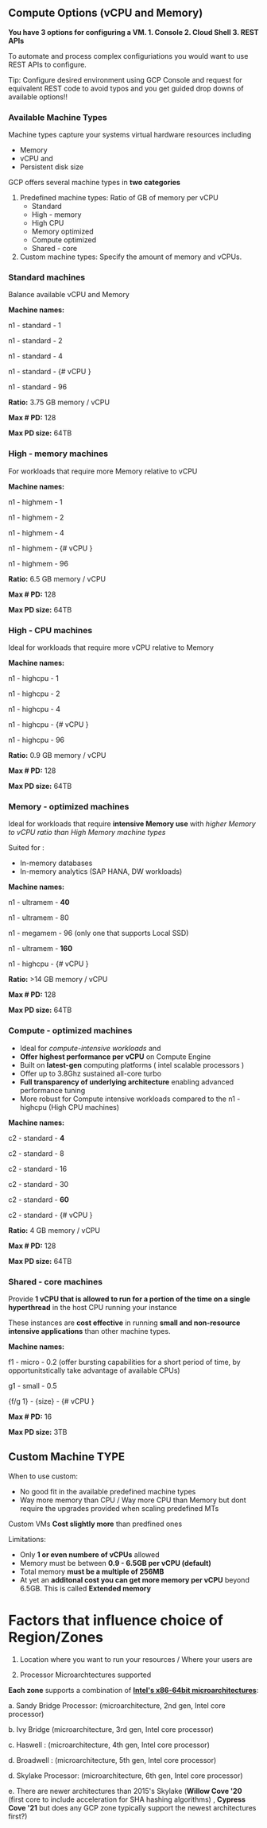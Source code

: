 ## Compute Options (vCPU and Memory)

**You have 3 options for configuring a VM. 1. Console 2. Cloud Shell 3. REST APIs**

To automate and process complex configuriations you would want to use REST APIs to configure.

Tip: Configure desired environment using GCP Console and request for equivalent REST code to avoid typos and you get guided drop downs of available options!!

### Available Machine Types

Machine types capture your systems virtual hardware resources including
- Memory 
- vCPU and
- Persistent disk size

GCP offers several machine types in **two categories**

1. Predefined machine types: Ratio of GB of memory per vCPU
    - Standard
    - High - memory
    - High CPU
    - Memory optimized
    - Compute optimized
    - Shared - core
2. Custom machine types: Specify the amount of memory and vCPUs.

### Standard machines
Balance available vCPU and Memory

**Machine names:**

n1 - standard - 1

n1 - standard - 2

n1 - standard - 4

n1 - standard - {# vCPU }

n1 - standard - 96

**Ratio:** 3.75 GB memory / vCPU

**Max # PD:** 128

**Max PD size:** 64TB

### High - memory machines
For workloads that require more Memory relative to vCPU

**Machine names:**

n1 - highmem - 1

n1 - highmem - 2

n1 - highmem - 4

n1 - highmem - {# vCPU }

n1 - highmem - 96

**Ratio:** 6.5 GB memory / vCPU

**Max # PD:** 128

**Max PD size:** 64TB

### High - CPU machines
Ideal for workloads that require more vCPU relative to Memory

**Machine names:**

n1 - highcpu - 1

n1 - highcpu - 2

n1 - highcpu - 4

n1 - highcpu - {# vCPU }

n1 - highcpu - 96

**Ratio:** 0.9 GB memory / vCPU

**Max # PD:** 128

**Max PD size:** 64TB

### Memory - optimized machines
Ideal for workloads that require **intensive Memory use** with *higher Memory to vCPU ratio than High Memory machine types*

Suited for :
- In-memory databases
- In-memory analytics (SAP HANA, DW workloads)

**Machine names:**

n1 - ultramem - **40**

n1 - ultramem - 80

n1 - megamem - 96 (only one that supports Local SSD)

n1 - ultramem - **160**

n1 - highcpu - {# vCPU }

**Ratio:** >14 GB memory / vCPU

**Max # PD:** 128

**Max PD size:** 64TB

### Compute - optimized machines
- Ideal for *compute-intensive workloads* and 
- **Offer highest performance per vCPU** on Compute Engine
- Built on **latest-gen** computing platforms ( intel scalable processors )
- Offer up to 3.8Ghz sustained all-core turbo
- **Full transparency of underlying architecture** enabling advanced performance tuning
- More robust for Compute intensive workloads compared to the n1 - highcpu (High CPU machines)

**Machine names:**

c2 - standard - **4**

c2 - standard - 8

c2 - standard - 16

c2 - standard - 30

c2 - standard - **60**

c2 - standard - {# vCPU }

**Ratio:** 4 GB memory / vCPU

**Max # PD:** 128

**Max PD size:** 64TB

### Shared - core machines

Provide **1 vCPU that is allowed to run for a portion of the time on a single hyperthread** in the host CPU running your instance

These instances are **cost effective** in running **small and non-resource intensive applications** than other machine types.

**Machine names:**

f1 - micro - 0.2 (offer bursting capabilities for a short period of time, by opportunitstically take advantage of available CPUs)

g1 - small - 0.5

{f/g 1} - {size} - {# vCPU }

**Max # PD:** 16

**Max PD size:** 3TB

## Custom Machine TYPE

When to use custom:
- No good fit in the available predefined machine types
- Way more memory than CPU / Way more CPU than Memory but dont require the upgrades provided when scaling predefined MTs

Custom VMs **Cost slightly more** than predfined ones

Limitations:
- Only **1 or even numbere of vCPUs** allowed
- Memory must be between **0.9 - 6.5GB per vCPU (default)**
- Total memory **must be a multiple of 256MB**
- At yet an **additonal cost you can get more memory per vCPU** beyond 6.5GB. This is called **Extended memory**

# Factors that influence choice of Region/Zones

1. Location where you want to run your resources / Where your users are 

2. Processor Microarchtectures supported

**Each zone** supports a combination of **[Intel's x86-64bit microarchitectures](https://en.wikipedia.org/wiki/List_of_Intel_CPU_microarchitectures#:~:text=x86%20microarchitectures%20%20%20%20Year%20%20,%20%201500%20%2029%20more%20rows%20)**: 

a. Sandy Bridge Processor: (microarchitecture, 2nd gen, Intel core processor)

b. Ivy Bridge (microarchitecture, 3rd gen, Intel core processor)

c. Haswell : (microarchitecture, 4th gen, Intel core processor)

d. Broadwell : (microarchitecture, 5th gen, Intel core processor)

d. Skylake Processor: (microarchitecture, 6th gen, Intel core processor)

e. There are newer architectures than 2015's Skylake (**Willow Cove '20** (first core to include acceleration for SHA hashing algorithms) , **Cypress Cove '21** but does any GCP zone typically support the newest architectures first?)
